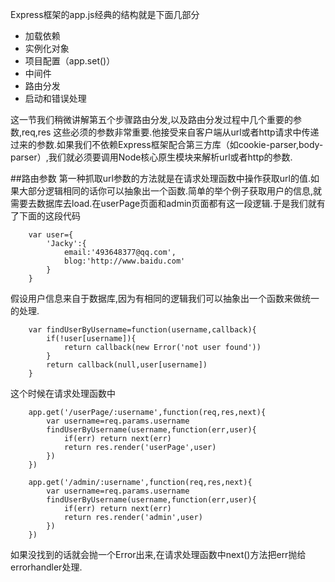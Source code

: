 ﻿Express框架的app.js经典的结构就是下面几部分

 - 加载依赖
 - 实例化对象
 - 项目配置（app.set()）
 - 中间件
 - 路由分发
 - 启动和错误处理

这一节我们稍微讲解第五个步骤路由分发,以及路由分发过程中几个重要的参数,req,res
这些必须的参数非常重要.他接受来自客户端从url或者http请求中传递过来的参数.如果我们不依赖Express框架配合第三方库（如cookie-parser,body-parser）,我们就必须要调用Node核心原生模块来解析url或者http的参数.

##路由参数
第一种抓取url参数的方法就是在请求处理函数中操作获取url的值.如果大部分逻辑相同的话你可以抽象出一个函数.简单的举个例子获取用户的信息,就需要去数据库去load.在userPage页面和admin页面都有这一段逻辑.于是我们就有了下面的这段代码

        var user={
            'Jacky':{
                email:'493648377@qq.com',
                blog:'http://www.baidu.com'
            }
        }
假设用户信息来自于数据库,因为有相同的逻辑我们可以抽象出一个函数来做统一的处理.

        var findUserByUsername=function(username,callback){
            if(!user[username]){
                return callback(new Error('not user found'))
            }
            return callback(null,user[username])
        }
        
这个时候在请求处理函数中

        app.get('/userPage/:username',function(req,res,next){
            var username=req.params.username
            findUserByUsername(username,function(err,user){
                if(err) return next(err)
                return res.render('userPage',user)
            })
        })
        
        app.get('/admin/:username',function(req,res,next){
            var username=req.params.username
            findUserByUsername(username,function(err,user){
                if(err) return next(err)
                return res.render('admin',user)
            })
        })
        
如果没找到的话就会抛一个Error出来,在请求处理函数中next()方法把err抛给errorhandler处理.
